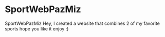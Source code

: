# SportWebPazMiz
SportWebPazMiz
Hey, I created a website that combines 2 of my favorite sports
hope you like it enjoy :)
